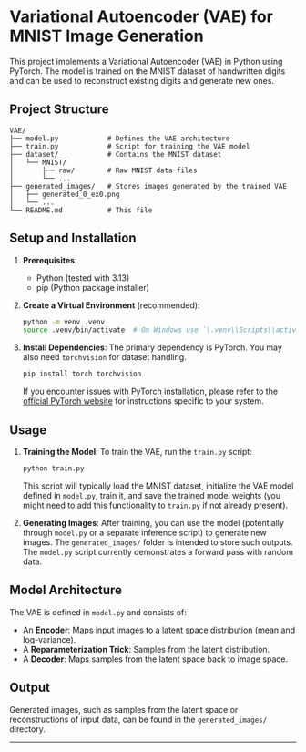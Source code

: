 # Variational Autoencoder (VAE) for MNIST Image Generation

This project implements a Variational Autoencoder (VAE) in Python using PyTorch. The model is trained on the MNIST dataset of handwritten digits and can be used to reconstruct existing digits and generate new ones.

## Project Structure

```
VAE/
├── model.py            # Defines the VAE architecture
├── train.py            # Script for training the VAE model
├── dataset/            # Contains the MNIST dataset
│   └── MNIST/
│       ├── raw/        # Raw MNIST data files
│       └── ...
├── generated_images/   # Stores images generated by the trained VAE
│   ├── generated_0_ex0.png
│   └── ...
└── README.md           # This file
```

## Setup and Installation

1.  **Prerequisites**:
    *   Python (tested with 3.13)
    *   pip (Python package installer)

2.  **Create a Virtual Environment** (recommended):
    ```bash
    python -m venv .venv
    source .venv/bin/activate  # On Windows use `\.venv\\Scripts\\activate`
    ```

3.  **Install Dependencies**:
    The primary dependency is PyTorch. You may also need `torchvision` for dataset handling.
    ```bash
    pip install torch torchvision
    ```
    If you encounter issues with PyTorch installation, please refer to the [official PyTorch website](https://pytorch.org/get-started/locally/) for instructions specific to your system.

## Usage

1.  **Training the Model**:
    To train the VAE, run the `train.py` script:
    ```bash
    python train.py
    ```
    This script will typically load the MNIST dataset, initialize the VAE model defined in `model.py`, train it, and save the trained model weights (you might need to add this functionality to `train.py` if not already present).

2.  **Generating Images**:
    After training, you can use the model (potentially through `model.py` or a separate inference script) to generate new images. The `generated_images/` folder is intended to store such outputs. The `model.py` script currently demonstrates a forward pass with random data.

## Model Architecture

The VAE is defined in `model.py` and consists of:
*   An **Encoder**: Maps input images to a latent space distribution (mean and log-variance).
*   A **Reparameterization Trick**: Samples from the latent distribution.
*   A **Decoder**: Maps samples from the latent space back to image space.

## Output

Generated images, such as samples from the latent space or reconstructions of input data, can be found in the `generated_images/` directory.

---
